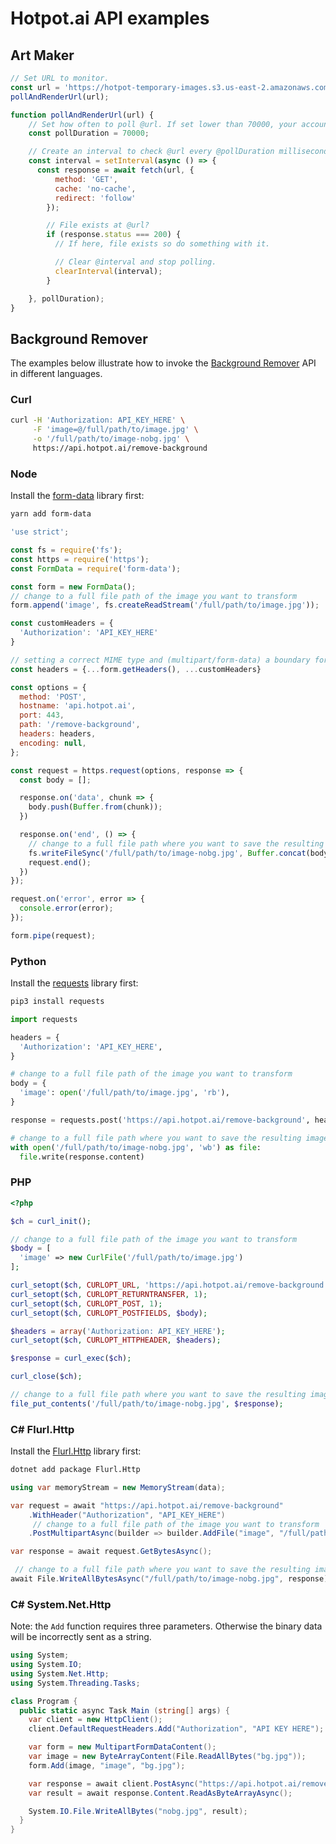# Hotpot.ai API examples

## Art Maker

```Javascript
// Set URL to monitor.
const url = 'https://hotpot-temporary-images.s3.us-east-2.amazonaws.com/520.txt';
pollAndRenderUrl(url);

function pollAndRenderUrl(url) {
	// Set how often to poll @url. If set lower than 70000, your account will incur S3 charges.
	const pollDuration = 70000;

	// Create an interval to check @url every @pollDuration milliseconds.
	const interval = setInterval(async () => {
	  const response = await fetch(url, {
	      method: 'GET',
	      cache: 'no-cache',
	      redirect: 'follow'
	    });

	    // File exists at @url?
	    if (response.status === 200) {
	      // If here, file exists so do something with it.

	      // Clear @interval and stop polling.
	      clearInterval(interval);
	    }

	}, pollDuration);
}
```

## Background Remover

The examples below illustrate how to invoke the [Background Remover](https://hotpot.ai/remove-background) API in different languages.

### Curl

```bash
curl -H 'Authorization: API_KEY_HERE' \
     -F 'image=@/full/path/to/image.jpg' \
     -o '/full/path/to/image-nobg.jpg' \
     https://api.hotpot.ai/remove-background
```

### Node

Install the [form-data](https://www.npmjs.com/package/form-data) library first:

```bash
yarn add form-data
```


```javascript
'use strict';

const fs = require('fs');
const https = require('https');
const FormData = require('form-data');

const form = new FormData();
// change to a full file path of the image you want to transform
form.append('image', fs.createReadStream('/full/path/to/image.jpg'));

const customHeaders = {
  'Authorization': 'API_KEY_HERE'
}

// setting a correct MIME type and (multipart/form-data) a boundary for the payload
const headers = {...form.getHeaders(), ...customHeaders}

const options = {
  method: 'POST',
  hostname: 'api.hotpot.ai',
  port: 443,
  path: '/remove-background',
  headers: headers,
  encoding: null,
};

const request = https.request(options, response => {
  const body = [];

  response.on('data', chunk => {
    body.push(Buffer.from(chunk));
  })

  response.on('end', () => {
    // change to a full file path where you want to save the resulting image
    fs.writeFileSync('/full/path/to/image-nobg.jpg', Buffer.concat(body), 'binary');
    request.end();
  })
});

request.on('error', error => {
  console.error(error);
});

form.pipe(request);
```

### Python

Install the [requests](https://requests.readthedocs.io/en/master/) library first:

```bash
pip3 install requests
```

```python
import requests

headers = {
  'Authorization': 'API_KEY_HERE',
}

# change to a full file path of the image you want to transform
body = {
  'image': open('/full/path/to/image.jpg', 'rb'),
}

response = requests.post('https://api.hotpot.ai/remove-background', headers=headers, files=body)

# change to a full file path where you want to save the resulting image
with open('/full/path/to/image-nobg.jpg', 'wb') as file:
  file.write(response.content)

```

### PHP

```php
<?php

$ch = curl_init();

// change to a full file path of the image you want to transform
$body = [
  'image' => new CurlFile('/full/path/to/image.jpg')
];

curl_setopt($ch, CURLOPT_URL, 'https://api.hotpot.ai/remove-background');
curl_setopt($ch, CURLOPT_RETURNTRANSFER, 1);
curl_setopt($ch, CURLOPT_POST, 1);
curl_setopt($ch, CURLOPT_POSTFIELDS, $body);

$headers = array('Authorization: API_KEY_HERE');
curl_setopt($ch, CURLOPT_HTTPHEADER, $headers);

$response = curl_exec($ch);

curl_close($ch);

// change to a full file path where you want to save the resulting image
file_put_contents('/full/path/to/image-nobg.jpg', $response);

```

### C# Flurl.Http

Install the [Flurl.Http](https://flurl.dev/) library first:

```bash
dotnet add package Flurl.Http
```

```csharp
using var memoryStream = new MemoryStream(data);

var request = await "https://api.hotpot.ai/remove-background"
    .WithHeader("Authorization", "API_KEY_HERE")
     // change to a full file path of the image you want to transform
    .PostMultipartAsync(builder => builder.AddFile("image", "/full/path/to/image.jpg"));

var response = await request.GetBytesAsync();

 // change to a full file path where you want to save the resulting image
await File.WriteAllBytesAsync("/full/path/to/image-nobg.jpg", response);
```

### C# System.Net.Http

Note: the `Add` function requires three parameters. Otherwise the binary data will be incorrectly sent as a string.

```csharp
using System;
using System.IO;
using System.Net.Http;
using System.Threading.Tasks;

class Program {
  public static async Task Main (string[] args) {
    var client = new HttpClient();
    client.DefaultRequestHeaders.Add("Authorization", "API KEY HERE");

    var form = new MultipartFormDataContent();
    var image = new ByteArrayContent(File.ReadAllBytes("bg.jpg"));
    form.Add(image, "image", "bg.jpg");

    var response = await client.PostAsync("https://api.hotpot.ai/remove-background", form);
    var result = await response.Content.ReadAsByteArrayAsync();

    System.IO.File.WriteAllBytes("nobg.jpg", result);
  }
}
```
